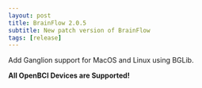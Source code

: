 ```yaml
---
layout: post
title: BrainFlow 2.0.5
subtitle: New patch version of BrainFlow
tags: [release]
---
```


Add Ganglion support for MacOS and Linux using BGLib.

**All OpenBCI Devices are Supported!**
